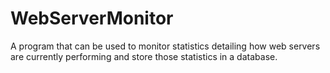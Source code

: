 # WebServerMonitor
A program that can be used to monitor statistics detailing how web servers are currently performing and store those statistics in a database.
